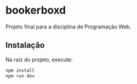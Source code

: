 # bookerboxd

Projeto final para a disciplina de Programação Web.

## Instalação

Na raíz do projeto, execute:

```bash
npm install
npm run dev
```
